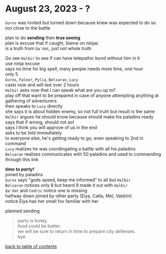 # August 23, 2023 - ?

`Guros` was invited but turned down because knew was expected to do so  
too close to the battle  

plan to do **sending** then **true seeing**  
plan is excuse that if caught, blame on ninjas  
is a truth from `Qa'dat`, just not whole truth  

Go see `Halbir` to see if can have telepathic bond without him in it  
use ninja excuse  
says no time for big spell, many people needs more time, one hour  
only 5  
`Guros`, `Faleor`, `Pylia`, `Belsaran`, `Lucy`    
casts now and will last over 2 hours  
`Halbir` asks now that I can speak what are you up to?  
play off that want to be prepared in case of anyone attempting anything at gathering of adventurers  
then speaks to `Lucy` directly  
she says it is about hidden enemy, so not full truth but result is the same  
`Halbir` argues he should know because should make his paladins ready  
says that if wrong, should not act  
says I think you will approve of us in the end  
asks to be told immediately  
to everyone else, he's getting ready to go, even speaking to 2nd in command  
`Lucy` realizes he was coordingating a battle with all his paladins  
`Belsaran` realizes communicates with 50 paladins and used to commanding through this link

**_time to party!_**  
joined by paladins  
`Guros` says "gods speed, keep me informed" to all but `Halbir`  
`Belsaran` notices only 8 but heard 9 made it out with `Halbir`  
`Qa'dat` and `Cedric` notice one is missing  
halfway down joined by other party (Eiya, Catla, Mel, Valdrin)  
notice Eiya has her small fox familiar with her  




planned sending  
> party is lovely.  
> food could be better.  
> we will be sure to return in time to prepare city defenses.  
> bye.  


[back to table of contents](/sessions/README.md)
